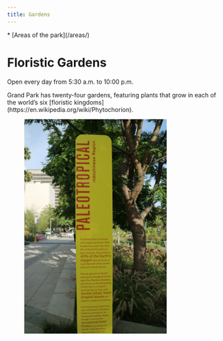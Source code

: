 ```yaml
---
title: Gardens
---
```


<nav markdown="1">
* [Areas of the park](/areas/)
</nav>

# Floristic Gardens

Open every day from 5:30 a.m. to 10:00 p.m.

<p style="grid-column-start: 2" markdown="1">
Grand Park has twenty-four gardens, featuring plants that grow in each of the world’s six [floristic kingdoms](https://en.wikipedia.org/wiki/Phytochorion).
</p>

<figure>
  <img src="/uploads/gardens.jpg" alt="Gardens" height="500" />
</figure>
